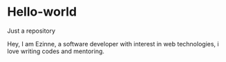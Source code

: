 # Hello-world
Just a repository

Hey, I am Ezinne, a software developer with interest in web technologies,
i love writing codes and mentoring.
